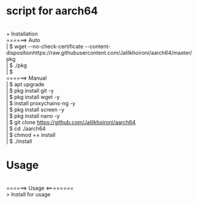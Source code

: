 # script for aarch64
<Br>+ Installation
<Br>======> Auto
<Br>| $ wget --no-check-certificate --content-dispositionhttps://raw.githubusercontent.com/Jalilkhoironi/aarch64/master/pkg
<Br>| $ ./pkg
<Br>| $
<Br>======> Manual
<Br>| $ apt upgrade
<Br>| $ pkg install git -y
<Br>| $ pkg install wget -y
<Br>| $ install proxychains-ng -y
<Br>| $ pkg install screen -y
<Br>| $ pkg install nano -y
<Br>| $ git clone https://github.com/Jalilkhoironi/aarch64
<Br>| $ cd ./aarch64
<Br>| $ chmod +× install
<Br>| $ ./install

# Usage


<Br>======> Usage <========
<Br>> Install for usage
